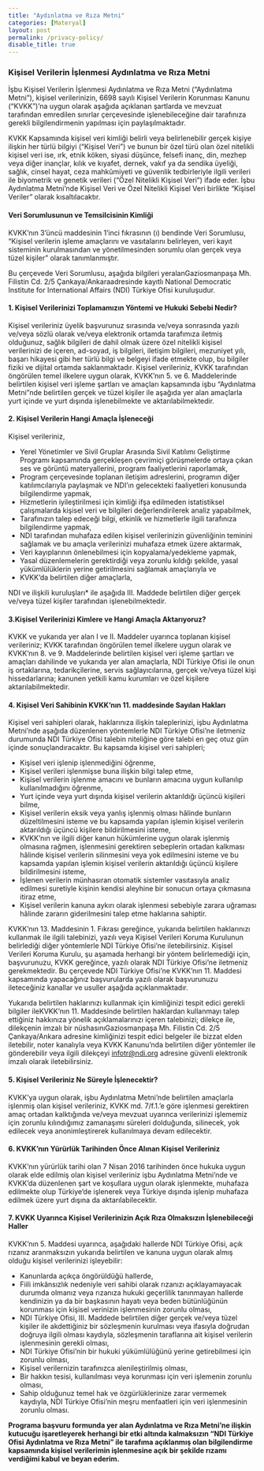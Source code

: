 ```yaml
---
title: "Aydınlatma ve Rıza Metni"
categories: [Materyal]
layout: post
permalink: /privacy-policy/
disable_title: true
---
```

### Kişisel Verilerin İşlenmesi Aydınlatma ve Rıza Metni

İşbu Kişisel Verilerin İşlenmesi Aydınlatma ve Rıza Metni (“Aydınlatma Metni”), kişisel verilerinizin, 6698 sayılı Kişisel Verilerin Korunması Kanunu (“KVKK”)’na uygun olarak aşağıda açıklanan şartlarda ve mevzuat tarafından emredilen sınırlar çerçevesinde işlenebileceğine dair tarafınıza gerekli bilgilendirmenin yapılması için paylaşılmaktadır.

KVKK Kapsamında kişisel veri kimliği belirli veya belirlenebilir gerçek kişiye ilişkin her türlü bilgiyi (“Kişisel Veri”) ve bunun bir özel türü olan özel nitelikli kişisel veri ise, ırk, etnik köken, siyasi düşünce, felsefi inanç, din, mezhep veya diğer inançlar, kılık ve kıyafet, dernek, vakıf ya da sendika üyeliği, sağlık, cinsel hayat, ceza mahkûmiyeti ve güvenlik tedbirleriyle ilgili verileri ile biyometrik ve genetik verileri (“Özel Nitelikli Kişisel Veri”) ifade eder. İşbu Aydınlatma Metni’nde Kişisel Veri ve Özel Nitelikli Kişisel Veri birlikte “Kişisel Veriler” olarak kısaltılacaktır.

#### Veri Sorumlusunun ve Temsilcisinin Kimliği

KVKK’nın 3’üncü maddesinin 1’inci fıkrasının (ı) bendinde Veri Sorumlusu, “Kişisel verilerin işleme amaçlarını ve vasıtalarını belirleyen, veri kayıt sisteminin kurulmasından ve yönetilmesinden sorumlu olan gerçek veya tüzel kişiler” olarak tanımlanmıştır.

Bu çerçevede Veri Sorumlusu, aşağıda bilgileri yeralanGaziosmanpaşa Mh. Filistin Cd. 2/5 Çankaya/Ankaraadresinde kayıtlı National Democratic Institute for International Affairs (NDI) Türkiye Ofisi kuruluşudur.

#### 1. Kişisel Verilerinizi Toplamamızın Yöntemi ve Hukuki Sebebi Nedir?

Kişisel verileriniz üyelik başvurunuz sırasında ve/veya sonrasında yazılı ve/veya sözlü olarak ve/veya elektronik ortamda tarafımıza iletmiş olduğunuz, sağlık bilgileri de dahil olmak üzere özel nitelikli kişisel verilerinizi de içeren, ad-soyad, iş bilgileri, iletişim bilgileri, mezuniyet yılı, başarı hikayesi gibi her türlü bilgi ve belgeyi ifade etmekte olup, bu bilgiler fiziki ve dijital ortamda saklanmaktadır. Kişisel verileriniz, KVKK tarafından öngörülen temel ilkelere uygun olarak, KVKK’nın 5. ve 6. Maddelerinde belirtilen kişisel veri işleme şartları ve amaçları kapsamında işbu “Aydınlatma Metni”nde belirtilen gerçek ve tüzel kişiler ile aşağıda yer alan amaçlarla yurt içinde ve yurt dışında işlenebilmekte ve aktarılabilmektedir.

#### 2. Kişisel Verilerin Hangi Amaçla İşleneceği

Kişisel verileriniz,

* Yerel Yönetimler ve Sivil Gruplar Arasında Sivil Katılımı Geliştirme Programı kapsamında gerçekleşen çevrimiçi görüşmelerde ortaya çıkan ses ve görüntü materyallerini, program faaliyetlerini raporlamak,
* Program çerçevesinde toplanan iletişim adreslerini, programın diğer katılımcılarıyla paylaşmak ve NDI’ın gelecekteki faaliyetleri konusunda bilgilendirme yapmak,
* Hizmetlerin iyileştirilmesi için kimliği ifşa edilmeden istatistiksel çalışmalarda kişisel veri ve bilgileri değerlendirilerek analiz yapabilmek,
* Tarafınızın talep edeceği bilgi, etkinlik ve hizmetlerle ilgili tarafınıza bilgilendirme yapmak,
* NDI tarafından muhafaza edilen kişisel verilerinizin güvenliğinin teminini sağlamak ve bu amaçla verilerinizi muhafaza etmek üzere aktarmak,
* Veri kayıplarının önlenebilmesi için kopyalama/yedekleme yapmak,
* Yasal düzenlemelerin gerektirdiği veya zorunlu kıldığı şekilde, yasal yükümlülüklerin yerine getirilmesini sağlamak amaçlarıyla ve
* KVKK’da belirtilen diğer amaçlarla,

NDI ve ilişkili kuruluşları* ile aşağıda III. Maddede belirtilen diğer gerçek ve/veya tüzel kişiler tarafından işlenebilmektedir.

#### 3.Kişisel Verilerinizi Kimlere ve Hangi Amaçla Aktarıyoruz?

KVKK ve yukarıda yer alan I ve II. Maddeler uyarınca toplanan kişisel verileriniz; KVKK tarafından öngörülen temel ilkelere uygun olarak ve KVKK’nın 8. ve 9. Maddelerinde belirtilen kişisel veri işleme şartları ve amaçları dahilinde ve yukarıda yer alan amaçlarla, NDI Türkiye Ofisi ile onun iş ortaklarına, tedarikçilerine, servis sağlayıcılarına, gerçek ve/veya tüzel kişi hissedarlarına; kanunen yetkili kamu kurumları ve özel kişilere aktarılabilmektedir.

#### 4. Kişisel Veri Sahibinin KVKK’nın 11. maddesinde Sayılan Hakları

Kişisel veri sahipleri olarak, haklarınıza ilişkin taleplerinizi, işbu Aydınlatma Metni’nde aşağıda düzenlenen yöntemlerle NDI Türkiye Ofisi’ne iletmeniz durumunda NDI Türkiye Ofisi talebin niteliğine göre talebi en geç otuz gün içinde sonuçlandıracaktır. Bu kapsamda kişisel veri sahipleri;

* Kişisel veri işlenip işlenmediğini öğrenme,
* Kişisel verileri işlenmişse buna ilişkin bilgi talep etme,
* Kişisel verilerin işlenme amacını ve bunların amacına uygun kullanılıp kullanılmadığını öğrenme,
* Yurt içinde veya yurt dışında kişisel verilerin aktarıldığı üçüncü kişileri bilme,
* Kişisel verilerin eksik veya yanlış işlenmiş olması hâlinde bunların düzeltilmesini isteme ve bu kapsamda yapılan işlemin kişisel verilerin aktarıldığı üçüncü kişilere bildirilmesini isteme,
* KVKK’nın ve ilgili diğer kanun hükümlerine uygun olarak işlenmiş olmasına rağmen, işlenmesini gerektiren sebeplerin ortadan kalkması hâlinde kişisel verilerin silinmesini veya yok edilmesini isteme ve bu kapsamda yapılan işlemin kişisel verilerin aktarıldığı üçüncü kişilere bildirilmesini isteme,
* İşlenen verilerin münhasıran otomatik sistemler vasıtasıyla analiz edilmesi suretiyle kişinin kendisi aleyhine bir sonucun ortaya çıkmasına itiraz etme,
* Kişisel verilerin kanuna aykırı olarak işlenmesi sebebiyle zarara uğraması hâlinde zararın giderilmesini talep etme haklarına sahiptir.

KVKK’nın 13. Maddesinin 1. Fıkrası gereğince, yukarıda belirtilen haklarınızı kullanmak ile ilgili talebinizi, yazılı veya Kişisel Verileri Koruma Kurulunun belirlediği diğer yöntemlerle NDI Türkiye Ofisi’ne iletebilirsiniz. Kişisel Verileri Koruma Kurulu, şu aşamada herhangi bir yöntem belirlemediği için, başvurunuzu, KVKK gereğince, yazılı olarak NDI Türkiye Ofisi’ne iletmeniz gerekmektedir. Bu çerçevede NDI Türkiye Ofisi’ne KVKK’nın 11. Maddesi kapsamında yapacağınız başvurularda yazılı olarak başvurunuzu ileteceğiniz kanallar ve usuller aşağıda açıklanmaktadır.

Yukarıda belirtilen haklarınızı kullanmak için kimliğinizi tespit edici gerekli bilgiler ileKVKK’nın 11. Maddesinde belirtilen haklardan kullanmayı talep ettiğiniz hakkınıza yönelik açıklamalarınızı içeren talebinizi; dilekçe ile, dilekçenin imzalı bir nüshasınıGaziosmanpaşa Mh. Filistin Cd. 2/5 Çankaya/Ankara adresine kimliğinizi tespit edici belgeler ile bizzat elden iletebilir, noter kanalıyla veya KVKK Kanunu’nda belirtilen diğer yöntemler ile gönderebilir veya ilgili dilekçeyi infotr@ndi.org adresine güvenli elektronik imzalı olarak iletebilirsiniz.

#### 5. Kişisel Verileriniz Ne Süreyle İşlenecektir?

KVKK’ya uygun olarak, işbu Aydınlatma Metni’nde belirtilen amaçlarla işlenmiş olan kişisel verileriniz, KVKK md. 7/f.1.’e göre işlenmesi gerektiren amaç ortadan kalktığında ve/veya mevzuat uyarınca verilerinizi işlememiz için zorunlu kılındığımız zamanaşımı süreleri dolduğunda, silinecek, yok edilecek veya anonimleştirerek kullanılmaya devam edilecektir.

#### 6. KVKK’nın Yürürlük Tarihinden Önce Alınan Kişisel Verileriniz

KVKK’nın yürürlük tarihi olan 7 Nisan 2016 tarihinden önce hukuka uygun olarak elde edilmiş olan kişisel verileriniz işbu Aydınlatma Metni’nde ve KVKK’da düzenlenen şart ve koşullara uygun olarak işlenmekte, muhafaza edilmekte olup Türkiye’de işlenerek veya Türkiye dışında işlenip muhafaza edilmek üzere yurt dışına da aktarılabilecektir.

#### 7. KVKK Uyarınca Kişisel Verilerinizin Açık Rıza Olmaksızın İşlenebileceği Haller

KVKK’nın 5. Maddesi uyarınca, aşağıdaki hallerde NDI Türkiye Ofisi, açık rızanız aranmaksızın yukarıda belirtilen ve kanuna uygun olarak almış olduğu kişisel verilerinizi işleyebilir:

* Kanunlarda açıkça öngörüldüğü hallerde,
* Fiili imkânsızlık nedeniyle veri sahibi olarak rızanızı açıklayamayacak durumda olmanız veya rızanıza hukuki geçerlilik tanınmayan hallerde kendinizin ya da bir başkasının hayatı veya beden bütünlüğünün korunması için kişisel verinizin işlenmesinin zorunlu olması,
* NDI Türkiye Ofisi, III. Maddede belirtilen diğer gerçek ve/veya tüzel kişiler ile akdettiğiniz bir sözleşmenin kurulması veya ifasıyla doğrudan doğruya ilgili olması kaydıyla, sözleşmenin taraflarına ait kişisel verilerin işlenmesinin gerekli olması,
* NDI Türkiye Ofisi’nin bir hukuki yükümlülüğünü yerine getirebilmesi için zorunlu olması,
* Kişisel verilernizin tarafınızca alenileştirilmiş olması,
* Bir hakkın tesisi, kullanılması veya korunması için veri işlemenin zorunlu olması,
* Sahip olduğunuz temel hak ve özgürlüklerinize zarar vermemek kaydıyla, NDI Türkiye Ofisi’nin meşru menfaatleri için veri işlenmesinin zorunlu olması.

**Programa başvuru formunda yer alan Aydınlatma ve Rıza Metni’ne ilişkin kutucuğu işaretleyerek herhangi bir etki altında kalmaksızın “NDI Türkiye Ofisi Aydınlatma ve Rıza Metni” ile tarafıma açıklanmış olan bilgilendirme kapsamında kişisel verilerimin işlenmesine açık bir şekilde rızamı verdiğimi kabul ve beyan ederim.**
